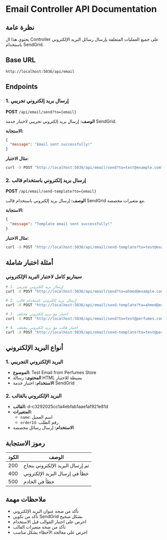 # Email Controller API Documentation

## نظرة عامة
يحتوي هذا ال Controller على جميع العمليات المتعلقة بإرسال رسائل البريد الإلكتروني باستخدام SendGrid.

## Base URL
```
http://localhost:5036/api/email
```

## Endpoints

### 1. إرسال بريد إلكتروني تجريبي
**POST** `/api/email/send?to={email}`

**الوصف:** إرسال بريد إلكتروني تجريبي لاختبار خدمة SendGrid.

**الاستجابة:**
```json
{
  "message": "Email sent successfully!"
}
```

**مثال الاختبار:**
```bash
curl -X POST "http://localhost:5036/api/email/send?to=test@example.com"
```

### 2. إرسال بريد إلكتروني باستخدام قالب
**POST** `/api/email/send-template?to={email}`

**الوصف:** إرسال بريد إلكتروني باستخدام قالب SendGrid مع متغيرات مخصصة.

**الاستجابة:**
```json
{
  "message": "Template email sent successfully!"
}
```

**مثال الاختبار:**
```bash
curl -X POST "http://localhost:5036/api/email/send-template?to=test@example.com"
```

## أمثلة اختبار شاملة

### سيناريو كامل لاختبار البريد الإلكتروني
```bash
# 1. إرسال بريد إلكتروني تجريبي
curl -X POST "http://localhost:5036/api/email/send?to=ahmed@example.com"

# 2. إرسال بريد إلكتروني باستخدام قالب
curl -X POST "http://localhost:5036/api/email/send-template?to=ahmed@example.com"

# 3. اختبار مع بريد إلكتروني مختلف
curl -X POST "http://localhost:5036/api/email/send?to=test@perfumes.com"

# 4. اختبار قالب مع بريد إلكتروني مختلف
curl -X POST "http://localhost:5036/api/email/send-template?to=test@perfumes.com"
```

## أنواع البريد الإلكتروني

### 1. البريد الإلكتروني التجريبي
- **الموضوع:** Test Email from Perfumes Store
- **المحتوى:** رسالة HTML بسيطة للاختبار
- **الاستخدام:** اختبار خدمة SendGrid

### 2. البريد الإلكتروني بالقالب
- **القالب:** d-c3292025cc1a4ebfab1aae1af921e81d
- **المتغيرات:**
  - `name`: اسم العميل
  - `orderId`: رقم الطلب
- **الاستخدام:** إرسال رسائل مخصصة

## رموز الاستجابة

| الكود | الوصف |
|-------|--------|
| 200 | تم إرسال البريد الإلكتروني بنجاح |
| 400 | خطأ في إرسال البريد الإلكتروني |
| 500 | خطأ في الخادم |

## ملاحظات مهمة
- تأكد من صحة عنوان البريد الإلكتروني
- تأكد من تكوين SendGrid بشكل صحيح
- احرص على اختبار القوالب قبل الاستخدام
- تأكد من صحة متغيرات القالب
- احرص على معالجة الأخطاء بشكل مناسب 